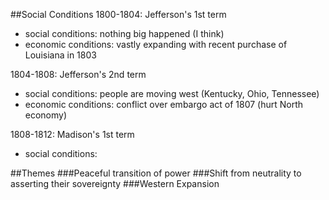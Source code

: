##Social Conditions
1800-1804: Jefferson's 1st term
	
- social conditions: nothing big happened (I think)
- economic conditions: vastly expanding with recent purchase of Louisiana in 1803

1804-1808: Jefferson's 2nd term

- social conditions: people are moving west (Kentucky, Ohio, Tennessee)
- economic conditions: conflict over embargo act of 1807 (hurt North economy)

1808-1812: Madison's 1st term

- social conditions: 



##Themes
###Peaceful transition of power
###Shift from neutrality to asserting their sovereignty
###Western Expansion